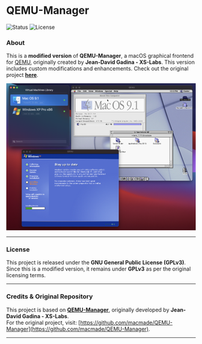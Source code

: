 # **QEMU-Manager**

![Status](https://img.shields.io/badge/status-active-brightgreen.svg?logo=git)  ![License](https://img.shields.io/badge/license-gpl-brightgreen.svg?logo=open-source-initiative)  

### About

This is a **modified version** of **QEMU-Manager**, a macOS graphical frontend for [QEMU](https://www.qemu.org), originally created by **Jean-David Gadina - XS-Labs**. This version includes custom modifications and enhancements. Check out the original project **[here](https://github.com/macmade/QEMU-Manager)**.

![Screenshot](Assets/Screenshots/Screenshot.png "Screenshot")

---

### License

This project is released under the **GNU General Public License (GPLv3)**.  
Since this is a modified version, it remains under **GPLv3** as per the original licensing terms.

---

### **Credits & Original Repository**

This project is based on **[QEMU-Manager](https://github.com/macmade/QEMU-Manager)**, originally developed by **Jean-David Gadina - XS-Labs**.  
For the original project, visit: [https://github.com/macmade/QEMU-Manager](https://github.com/macmade/QEMU-Manager).

---

